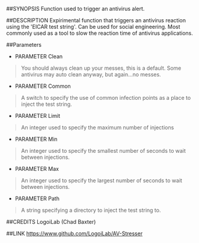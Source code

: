 ##SYNOPSIS
Function used to trigger an antivirus alert.

##DESCRIPTION
Expirimental function that triggers an antivirus reaction using the 'EICAR test string'. Can be used for social engineering. Most commonly used as a tool to slow the reaction time of antivirus applications.

##Parameters
* PARAMETER Clean
> You should always clean up your messes, this is a default. Some antivirus may auto clean anyway, but again...no messes.

* PARAMETER Common
> A switch to specify the use of common infection points as a place to inject the test string.

* PARAMETER Limit
> An integer used to specify the maximum number of injections

* PARAMETER Min
> An integer used to specify the smallest number of seconds to wait between injections.

* PARAMETER Max
> An integer used to specify the largest number of seconds to wait between injections.

* PARAMETER Path
> A string specifying a directory to inject the test string to.

##CREDITS
LogoiLab (Chad Baxter)

##LINK
https://www.github.com/LogoiLab/AV-Stresser

